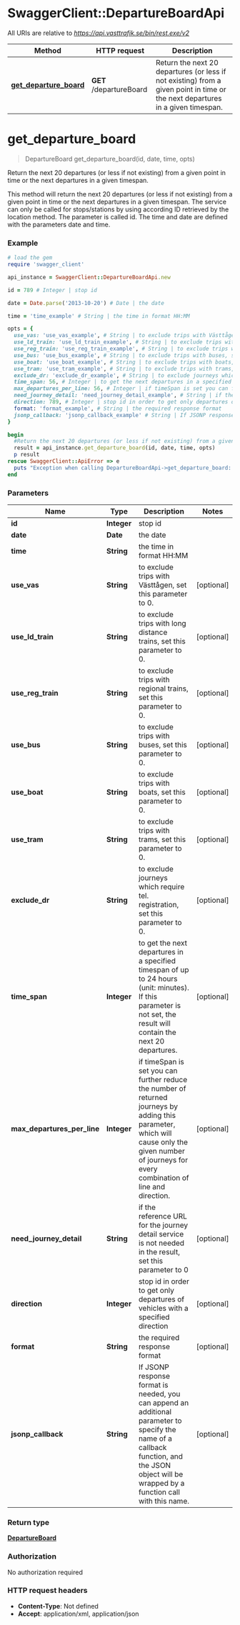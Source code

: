 # SwaggerClient::DepartureBoardApi

All URIs are relative to *https://api.vasttrafik.se/bin/rest.exe/v2*

Method | HTTP request | Description
------------- | ------------- | -------------
[**get_departure_board**](DepartureBoardApi.md#get_departure_board) | **GET** /departureBoard | Return the next 20 departures (or less if not existing) from a given point in time or the next departures in a given timespan.


# **get_departure_board**
> DepartureBoard get_departure_board(id, date, time, opts)

Return the next 20 departures (or less if not existing) from a given point in time or the next departures in a given timespan.

This method will return the next 20 departures (or less if not existing) from a given point in time or the next departures in a given timespan. The service can only be called for stops/stations by using according ID retrieved by the location method. The parameter is called id. The time and date are defined with the parameters date and time.

### Example
```ruby
# load the gem
require 'swagger_client'

api_instance = SwaggerClient::DepartureBoardApi.new

id = 789 # Integer | stop id

date = Date.parse('2013-10-20') # Date | the date

time = 'time_example' # String | the time in format HH:MM

opts = { 
  use_vas: 'use_vas_example', # String | to exclude trips with Västtågen, set this parameter to 0.
  use_ld_train: 'use_ld_train_example', # String | to exclude trips with long distance trains, set this parameter to 0.
  use_reg_train: 'use_reg_train_example', # String | to exclude trips with regional trains, set this parameter to 0.
  use_bus: 'use_bus_example', # String | to exclude trips with buses, set this parameter to 0.
  use_boat: 'use_boat_example', # String | to exclude trips with boats, set this parameter to 0.
  use_tram: 'use_tram_example', # String | to exclude trips with trams, set this parameter to 0.
  exclude_dr: 'exclude_dr_example', # String | to exclude journeys which require tel. registration, set this parameter to 0.
  time_span: 56, # Integer | to get the next departures in a specified timespan of up to 24 hours (unit: minutes). If this parameter is not set, the result will contain the next 20 departures.
  max_departures_per_line: 56, # Integer | if timeSpan is set you can further reduce the number of returned journeys by adding this parameter, which will cause only the given number of journeys for every combination of line and direction.
  need_journey_detail: 'need_journey_detail_example', # String | if the reference URL for the journey detail service is not needed in the result, set this parameter to 0
  direction: 789, # Integer | stop id in order to get only departures of vehicles with a specified direction
  format: 'format_example', # String | the required response format
  jsonp_callback: 'jsonp_callback_example' # String | If JSONP response format is needed, you can append an additional parameter to specify the name of a callback function, and the JSON object will be wrapped by a function call with this name.
}

begin
  #Return the next 20 departures (or less if not existing) from a given point in time or the next departures in a given timespan.
  result = api_instance.get_departure_board(id, date, time, opts)
  p result
rescue SwaggerClient::ApiError => e
  puts "Exception when calling DepartureBoardApi->get_departure_board: #{e}"
end
```

### Parameters

Name | Type | Description  | Notes
------------- | ------------- | ------------- | -------------
 **id** | **Integer**| stop id | 
 **date** | **Date**| the date | 
 **time** | **String**| the time in format HH:MM | 
 **use_vas** | **String**| to exclude trips with Västtågen, set this parameter to 0. | [optional] 
 **use_ld_train** | **String**| to exclude trips with long distance trains, set this parameter to 0. | [optional] 
 **use_reg_train** | **String**| to exclude trips with regional trains, set this parameter to 0. | [optional] 
 **use_bus** | **String**| to exclude trips with buses, set this parameter to 0. | [optional] 
 **use_boat** | **String**| to exclude trips with boats, set this parameter to 0. | [optional] 
 **use_tram** | **String**| to exclude trips with trams, set this parameter to 0. | [optional] 
 **exclude_dr** | **String**| to exclude journeys which require tel. registration, set this parameter to 0. | [optional] 
 **time_span** | **Integer**| to get the next departures in a specified timespan of up to 24 hours (unit: minutes). If this parameter is not set, the result will contain the next 20 departures. | [optional] 
 **max_departures_per_line** | **Integer**| if timeSpan is set you can further reduce the number of returned journeys by adding this parameter, which will cause only the given number of journeys for every combination of line and direction. | [optional] 
 **need_journey_detail** | **String**| if the reference URL for the journey detail service is not needed in the result, set this parameter to 0 | [optional] 
 **direction** | **Integer**| stop id in order to get only departures of vehicles with a specified direction | [optional] 
 **format** | **String**| the required response format | [optional] 
 **jsonp_callback** | **String**| If JSONP response format is needed, you can append an additional parameter to specify the name of a callback function, and the JSON object will be wrapped by a function call with this name. | [optional] 

### Return type

[**DepartureBoard**](DepartureBoard.md)

### Authorization

No authorization required

### HTTP request headers

 - **Content-Type**: Not defined
 - **Accept**: application/xml, application/json



